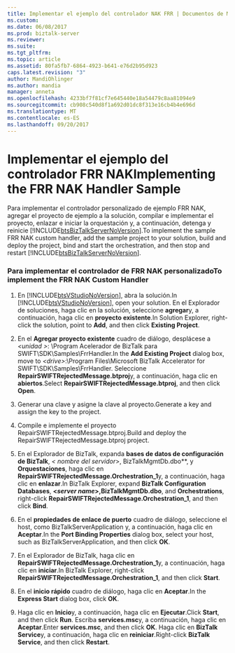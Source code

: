 ```yaml
---
title: Implementar el ejemplo del controlador NAK FRR | Documentos de Microsoft
ms.custom: 
ms.date: 06/08/2017
ms.prod: biztalk-server
ms.reviewer: 
ms.suite: 
ms.tgt_pltfrm: 
ms.topic: article
ms.assetid: 80fa5fb7-6864-4923-b641-e76d2b95d923
caps.latest.revision: "3"
author: MandiOhlinger
ms.author: mandia
manager: anneta
ms.openlocfilehash: 4233bf7f81cf7e645440e18a54479c8aa81094e9
ms.sourcegitcommit: cb908c540d8f1a692d01dc8f313e16cb4b4e696d
ms.translationtype: MT
ms.contentlocale: es-ES
ms.lasthandoff: 09/20/2017
---
```

# <a name="implementing-the-frr-nak-handler-sample"></a><span data-ttu-id="30fb5-102">Implementar el ejemplo del controlador FRR NAK</span><span class="sxs-lookup"><span data-stu-id="30fb5-102">Implementing the FRR NAK Handler Sample</span></span>
<span data-ttu-id="30fb5-103">Para implementar el controlador personalizado de ejemplo FRR NAK, agregar el proyecto de ejemplo a la solución, compilar e implementar el proyecto, enlazar e iniciar la orquestación y, a continuación, detenga y reinicie [!INCLUDE[btsBizTalkServerNoVersion](../../includes/btsbiztalkservernoversion-md.md)].</span><span class="sxs-lookup"><span data-stu-id="30fb5-103">To implement the sample FRR NAK custom handler, add the sample project to your solution, build and deploy the project, bind and start the orchestration, and then stop and restart [!INCLUDE[btsBizTalkServerNoVersion](../../includes/btsbiztalkservernoversion-md.md)].</span></span>  
  
### <a name="to-implement-the-frr-nak-custom-handler"></a><span data-ttu-id="30fb5-104">Para implementar el controlador de FRR NAK personalizado</span><span class="sxs-lookup"><span data-stu-id="30fb5-104">To implement the FRR NAK Custom Handler</span></span>  
  
1.  <span data-ttu-id="30fb5-105">En [!INCLUDE[btsVStudioNoVersion](../../includes/btsvstudionoversion-md.md)], abra la solución.</span><span class="sxs-lookup"><span data-stu-id="30fb5-105">In [!INCLUDE[btsVStudioNoVersion](../../includes/btsvstudionoversion-md.md)], open your solution.</span></span> <span data-ttu-id="30fb5-106">En el Explorador de soluciones, haga clic en la solución, seleccione **agregar**y, a continuación, haga clic en **proyecto existente**.</span><span class="sxs-lookup"><span data-stu-id="30fb5-106">In Solution Explorer, right-click the solution, point to **Add**, and then click **Existing Project**.</span></span>  
  
2.  <span data-ttu-id="30fb5-107">En el **Agregar proyecto existente** cuadro de diálogo, desplácese a  *\<unidad >*: \Program Acelerador de BizTalk para SWIFT\SDK\Samples\FrrHandler.</span><span class="sxs-lookup"><span data-stu-id="30fb5-107">In the **Add Existing Project** dialog box, move to *\<drive>*:\Program Files\Microsoft BizTalk Accelerator for SWIFT\SDK\Samples\FrrHandler.</span></span> <span data-ttu-id="30fb5-108">Seleccione **RepairSWIFTRejectedMessage.btproj**y, a continuación, haga clic en **abiertos**.</span><span class="sxs-lookup"><span data-stu-id="30fb5-108">Select **RepairSWIFTRejectedMessage.btproj**, and then click **Open**.</span></span>  
  
3.  <span data-ttu-id="30fb5-109">Generar una clave y asigne la clave al proyecto.</span><span class="sxs-lookup"><span data-stu-id="30fb5-109">Generate a key and assign the key to the project.</span></span>  
  
4.  <span data-ttu-id="30fb5-110">Compile e implemente el proyecto RepairSWIFTRejectedMessage.btproj.</span><span class="sxs-lookup"><span data-stu-id="30fb5-110">Build and deploy the RepairSWIFTRejectedMessage.btproj project.</span></span>  
  
5.  <span data-ttu-id="30fb5-111">En el Explorador de BizTalk, expanda **bases de datos de configuración de BizTalk**,  **\<* nombre del servidor*>, BizTalkMgmtDb.dbo**, y  **Orquestaciones**, haga clic en **RepairSWIFTRejectedMessage.Orchestration_1**y, a continuación, haga clic en **enlazar**.</span><span class="sxs-lookup"><span data-stu-id="30fb5-111">In BizTalk Explorer, expand **BizTalk Configuration Databases**, **\<*server name*>,BizTalkMgmtDb.dbo**, and **Orchestrations**, right-click **RepairSWIFTRejectedMessage.Orchestration_1**, and then click **Bind**.</span></span>  
  
6.  <span data-ttu-id="30fb5-112">En el **propiedades de enlace de puerto** cuadro de diálogo, seleccione el host, como BizTalkServerApplication y, a continuación, haga clic en **Aceptar**.</span><span class="sxs-lookup"><span data-stu-id="30fb5-112">In the **Port Binding Properties** dialog box, select your host, such as BizTalkServerApplication, and then click **OK**.</span></span>  
  
7.  <span data-ttu-id="30fb5-113">En el Explorador de BizTalk, haga clic en **RepairSWIFTRejectedMessage.Orchestration_1**y, a continuación, haga clic en **iniciar**.</span><span class="sxs-lookup"><span data-stu-id="30fb5-113">In BizTalk Explorer, right-click **RepairSWIFTRejectedMessage.Orchestration_1**, and then click **Start**.</span></span>  
  
8.  <span data-ttu-id="30fb5-114">En el **inicio rápido** cuadro de diálogo, haga clic en **Aceptar**.</span><span class="sxs-lookup"><span data-stu-id="30fb5-114">In the **Express Start** dialog box, click **OK**.</span></span>  
  
9. <span data-ttu-id="30fb5-115">Haga clic en **Inicio**y, a continuación, haga clic en **Ejecutar**.</span><span class="sxs-lookup"><span data-stu-id="30fb5-115">Click **Start**, and then click **Run**.</span></span> <span data-ttu-id="30fb5-116">Escriba **services.msc**y, a continuación, haga clic en **Aceptar**.</span><span class="sxs-lookup"><span data-stu-id="30fb5-116">Enter **services.msc**, and then click **OK**.</span></span> <span data-ttu-id="30fb5-117">Haga clic en **BizTalk Service**y, a continuación, haga clic en **reiniciar**.</span><span class="sxs-lookup"><span data-stu-id="30fb5-117">Right-click **BizTalk Service**, and then click **Restart**.</span></span>